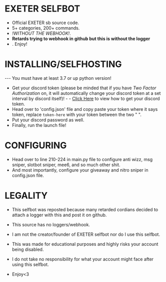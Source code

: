 # EXETER SELFBOT 
- Official EXETER sb source code. 
- 5+ categories, 200+ commands. 
- *!*WITHOUT THE WEBHOOK*!*. 
- **Retards trying to webhook in github but this is without the logger**
- . Enjoy!

# INSTALLING/SELFHOSTING 
--- You must have at least 3.7 or up python version!
- Get your discord token (please be minded that if you have *Two Factor Authorization* on, it will automatically change your discord token at a set interval by discord itself)! - - [Click Here](https://www.youtube.com/watch?v=YEgFvgg7ZPI) to view how to get your discord token. 
- Head over to 'config.json' file and copy paste your token where it says token, replace `token-here` with your token between the two " ". 
- Put your discord password as well. 
- Finally, run the launch file!

# CONFIGURING 
- Head over to line 210-224 in main.py file to configure anti wizz, msg sniper, slotbot sniper, mee6, and so much other shit. 
- And most importantly, configure your giveaway and nitro sniper in config.json file.

# LEGALITY 
- This selfbot was reposted because many retarded cordians decided to attach a logger with this and post it on github. 
- This source has no loggers/webhook. 
- I am not the creator/founder of EXETER selfbot nor do I use this selfbot. 
- This was made for educational purposes and highly risks your account being disabled. 
- I do not take no responsibility for what your account might face after using this selfbot. 

- Enjoy<3
